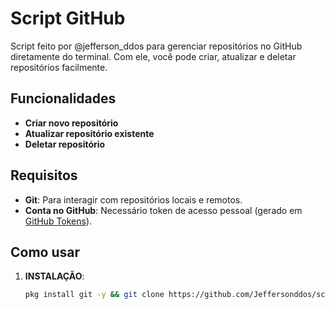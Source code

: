 # Script GitHub

Script feito por @jefferson_ddos para gerenciar repositórios no GitHub diretamente do terminal. Com ele, você pode criar, atualizar e deletar repositórios facilmente.

## Funcionalidades

- **Criar novo repositório**
- **Atualizar repositório existente**
- **Deletar repositório**

## Requisitos

- **Git**: Para interagir com repositórios locais e remotos.
- **Conta no GitHub**: Necessário token de acesso pessoal (gerado em [GitHub Tokens](https://github.com/settings/tokens)).

## Como usar

1. **INSTALAÇÃO**:
   ```bash
   pkg install git -y && git clone https://github.com/Jeffersonddos/script_github.git && cd script_github && bash upar.sh
